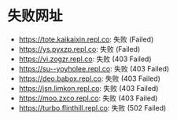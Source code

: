 # 失败网址
- https://tote.kaikaixin.repl.co: 失败 (Failed)
- https://ys.pyxzp.repl.co: 失败 (Failed)
- https://vi.zogzr.repl.co: 失败 (403
Failed)
- https://su--yoyholee.repl.co: 失败 (403
Failed)
- https://deo.babox.repl.co: 失败 (403
Failed)
- https://jsn.limkon.repl.co: 失败 (403
Failed)
- https://moo.zxco.repl.co: 失败 (403
Failed)
- https://turbo.flinthill.repl.co: 失败 (502
Failed)
